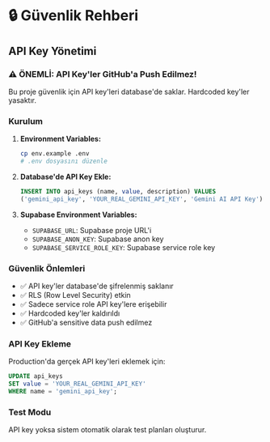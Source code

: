 # 🔒 Güvenlik Rehberi

## API Key Yönetimi

### ⚠️ ÖNEMLİ: API Key'ler GitHub'a Push Edilmez!

Bu proje güvenlik için API key'leri database'de saklar. Hardcoded key'ler yasaktır.

### Kurulum

1. **Environment Variables:**
   ```bash
   cp env.example .env
   # .env dosyasını düzenle
   ```

2. **Database'de API Key Ekle:**
   ```sql
   INSERT INTO api_keys (name, value, description) VALUES 
   ('gemini_api_key', 'YOUR_REAL_GEMINI_API_KEY', 'Gemini AI API Key');
   ```

3. **Supabase Environment Variables:**
   - `SUPABASE_URL`: Supabase proje URL'i
   - `SUPABASE_ANON_KEY`: Supabase anon key
   - `SUPABASE_SERVICE_ROLE_KEY`: Supabase service role key

### Güvenlik Önlemleri

- ✅ API key'ler database'de şifrelenmiş saklanır
- ✅ RLS (Row Level Security) etkin
- ✅ Sadece service role API key'lere erişebilir
- ✅ Hardcoded key'ler kaldırıldı
- ✅ GitHub'a sensitive data push edilmez

### API Key Ekleme

Production'da gerçek API key'leri eklemek için:

```sql
UPDATE api_keys 
SET value = 'YOUR_REAL_GEMINI_API_KEY' 
WHERE name = 'gemini_api_key';
```

### Test Modu

API key yoksa sistem otomatik olarak test planları oluşturur.















